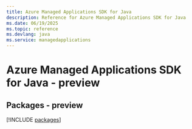 ```yaml
---
title: Azure Managed Applications SDK for Java
description: Reference for Azure Managed Applications SDK for Java
ms.date: 06/19/2025
ms.topic: reference
ms.devlang: java
ms.service: managedapplications
---
```

# Azure Managed Applications SDK for Java - preview
## Packages - preview
[!INCLUDE [packages](managed-applications-index.md)]